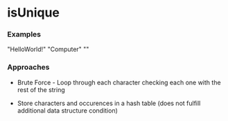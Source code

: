 # isUnique

### Examples

"HelloWorld!"
"Computer"
""

### Approaches

- Brute Force - Loop through each character checking each one with the rest of the string

- Store characters and occurences in a hash table (does not fulfill additional data structure condition)
